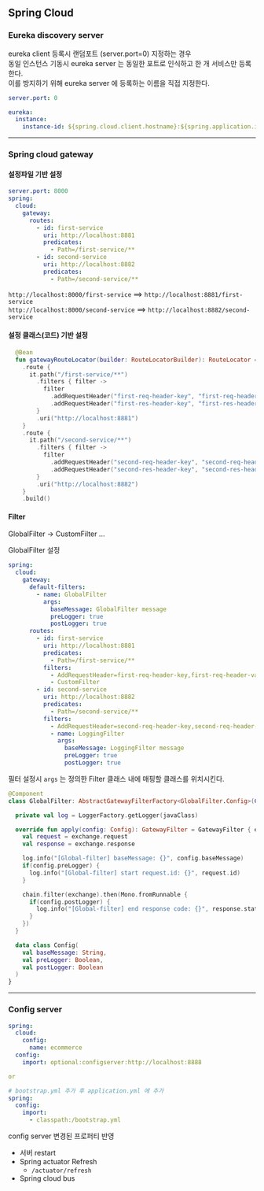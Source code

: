 ## Spring Cloud


### Eureka discovery server

eureka client 등록시 랜덤포트 (server.port=0) 지정하는 경우<br/>
동일 인스턴스 기동시 eureka server 는 동일한 포트로 인식하고 한 개 서비스만 등록한다.<br/>
이를 방지하기 위해 eureka server 에 등록하는 이름을 직접 지정한다.<br/>
```yml
server.port: 0

eureka:
  instance:
    instance-id: ${spring.cloud.client.hostname}:${spring.application.instance_id:${random.value}}
```

---

### Spring cloud gateway

#### 설정파일 기반 설정
```yml
server.port: 8000
spring:
  cloud:
    gateway:
      routes:
        - id: first-service
          uri: http://localhost:8881
          predicates:
            - Path=/first-service/**
        - id: second-service
          uri: http://localhost:8882
          predicates:
            - Path=/second-service/**
```

`http://localhost:8000/first-service` ==> `http://localhost:8881/first-service` <br/>
`http://localhost:8000/second-service` ==> `http://localhost:8882/second-service` <br/>

#### 설정 클래스(코드) 기반 설정
```kotlin
  @Bean
  fun gatewayRouteLocator(builder: RouteLocatorBuilder): RouteLocator = builder.routes()
    .route {
      it.path("/first-service/**")
        .filters { filter ->
          filter
            .addRequestHeader("first-req-header-key", "first-req-header-value")
            .addRequestHeader("first-res-header-key", "first-res-header-value")
        }
        .uri("http://localhost:8881")
    }
    .route {
      it.path("/second-service/**")
        .filters { filter ->
          filter
            .addRequestHeader("second-req-header-key", "second-req-header-value")
            .addRequestHeader("second-res-header-key", "second-res-header-value")
        }
        .uri("http://localhost:8882")
    }
    .build()
```

#### Filter

GlobalFilter -> CustomFilter ...

GlobalFilter 설정
```yml
spring:
  cloud:
    gateway:
      default-filters:
        - name: GlobalFilter
          args:
            baseMessage: GlobalFilter message
            preLogger: true
            postLogger: true
      routes:
        - id: first-service
          uri: http://localhost:8881
          predicates:
            - Path=/first-service/**
          filters:
            - AddRequestHeader=first-req-header-key,first-req-header-value
            - CustomFilter            
        - id: second-service
          uri: http://localhost:8882
          predicates:
            - Path=/second-service/**
          filters:
            - AddRequestHeader=second-req-header-key,second-req-header-value
            - name: LoggingFilter
              args:
                baseMessage: LoggingFilter message
                preLogger: true
                postLogger: true            
```

필터 설정시 `args` 는 정의한 Filter 클래스 내에 매핑할 클래스를 위치시킨다.
```kotlin
@Component
class GlobalFilter: AbstractGatewayFilterFactory<GlobalFilter.Config>(Config::class.java) {

  private val log = LoggerFactory.getLogger(javaClass)

  override fun apply(config: Config): GatewayFilter = GatewayFilter { exchange, chain ->
    val request = exchange.request
    val response = exchange.response

    log.info("[Global-filter] baseMessage: {}", config.baseMessage)
    if(config.preLogger) {
      log.info("[Global-filter] start request.id: {}", request.id)
    }

    chain.filter(exchange).then(Mono.fromRunnable {
      if(config.postLogger) {
        log.info("[Global-filter] end response code: {}", response.statusCode)
      }
    })
  }

  data class Config(
    val baseMessage: String,
    val preLogger: Boolean,
    val postLogger: Boolean
  )
}
```

---

### Config server

```yml
spring:
  cloud:
    config:
      name: ecommerce
  config:
    import: optional:configserver:http://localhost:8888

or

# bootstrap.yml 추가 후 application.yml 에 추가
spring:
  config:
    import:
      - classpath:/bootstrap.yml      
```

config server 변경된 프로퍼티 반영
- 서버 restart
- Spring actuator  Refresh
  - `/actuator/refresh`
- Spring cloud bus